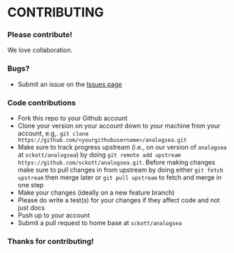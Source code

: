 # CONTRIBUTING #

### Please contribute!

We love collaboration.

### Bugs?

* Submit an issue on the [Issues page](https://github.com/sckott/analogsea/issues)

### Code contributions

* Fork this repo to your Github account
* Clone your version on your account down to your machine from your account, e.g,. `git clone https://github.com/<yourgithubusername>/analogsea.git`
* Make sure to track progress upstream (i.e., on our version of `analogsea` at `sckott/analogsea`) by doing `git remote add upstream https://github.com/sckott/analogsea.git`. Before making changes make sure to pull changes in from upstream by doing either `git fetch upstream` then merge later or `git pull upstream` to fetch and merge in one step
* Make your changes (ideally on a new feature branch)
* Please do write a test(s) for your changes if they affect code and not just docs
* Push up to your account
* Submit a pull request to home base at `sckott/analogsea`

### Thanks for contributing!
